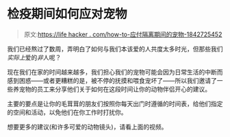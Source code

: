 # 检疫期间如何应对宠物

> 原文:[https://life hacker . com/how-to-应付隔离期间的宠物-1842725452](https://lifehacker.com/how-to-cope-with-pets-during-quarantine-1842725452)

我们已经熬过了数周，弄明白了如何与我们本该爱的人共度太多时光，但那些我们*实际上*爱的*非*人呢？

现在我们在家的时间越来越多，我们担心我们的宠物可能会因为日常生活的中断而感到困惑——或者更糟糕的是，被不停的抚摸和喂食宠坏了——所以我们邀请了一些养宠物的员工来分享他们关于如何在这段时间让你的动物伴侣开心的建议。

主要的要点是让你的毛茸茸的朋友们按照你每天出门时遵循的时间表，给他们指定的空间和活动，以免他们在你工作时打扰你。

想要更多的建议(和许多可爱的动物镜头)，请看上面的视频。